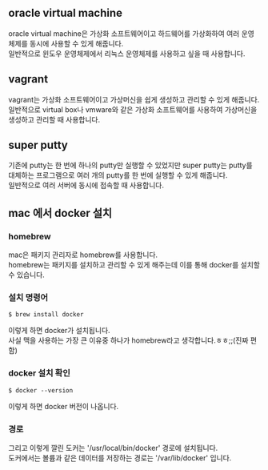 ## oracle virtual machine
oracle virtual machine은 가상화 소프트웨어이고 하드웨어를 가상화하여 여러 운영체제를 동시에 사용할 수 있게 해줍니다.  
일반적으로 윈도우 운영체제에서 리눅스 운영체제를 사용하고 싶을 때 사용합니다.  

## vagrant
vagrant는 가상화 소프트웨어이고 가상머신을 쉽게 생성하고 관리할 수 있게 해줍니다.  
일반적으로 virtual box나 vmware와 같은 가상화 소프트웨어를 사용하여 가상머신을 생성하고 관리할 때 사용합니다.  

## super putty
기존에 putty는 한 번에 하나의 putty만 실행할 수 있었지만 super putty는 putty를 대체하는 프로그램으로 여러 개의 putty를 한 번에 실행할 수 있게 해줍니다.    
일반적으로 여러 서버에 동시에 접속할 때 사용합니다.  

## mac 에서 docker 설치

### homebrew
mac은 패키지 관리자로 homebrew를 사용합니다.  
homebrew는 패키지를 설치하고 관리할 수 있게 해주는데 이를 통해 docker를 설치할 수 있습니다.  

### 설치 명령어
```shell
$ brew install docker
```
이렇게 하면 docker가 설치됩니다.  
사실 맥을 사용하는 가장 큰 이유중 하나가 homebrew라고 생각합니다.ㅎㅎ;;(진짜 편함)  

### docker 설치 확인
```shell
$ docker --version
```
이렇게 하면 docker 버전이 나옵니다.

### 경로
그리고 이렇게 깔린 도커는 '/usr/local/bin/docker' 경로에 설치됩니다.  
도커에서는 볼륨과 같은 데이터를 저장하는 경로는 '/var/lib/docker' 입니다.
